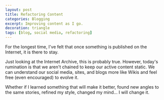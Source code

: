 ```yaml
---
layout: post
title: Refactoring Content
categories: Blogging
excerpt: Improving content as I go.
decoration: triangle
tags: [blog, social media, refactoring]
---
```


For the longest time, I've felt that once something is published on the Internet, it is there to stay. 

Just looking at the Internet Archive, this is probably true. However, today's rumination is that we aren't chained to keep our active content static. We can understand our social media, sites, and blogs more like Wikis and feel free (even encouraged) to evolve it.

Whether if I learned something that will make it better, found new angles to the same stories, refined my style, changed my mind... I will change it.
